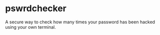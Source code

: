 # pswrdchecker
A secure way to check how many times your password has been hacked using your own terminal.
